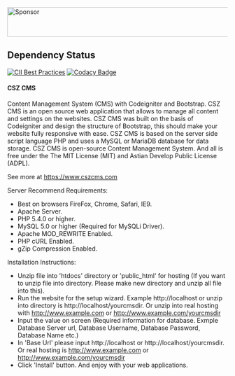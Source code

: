 <a target='_blank' rel='nofollow' href='https://app.codesponsor.io/link/aXTh6QLYkHUhSraJAthg6gHM/cskaza/cszcms'>
  <img alt='Sponsor' width='888' height='68' src='https://app.codesponsor.io/embed/aXTh6QLYkHUhSraJAthg6gHM/cskaza/cszcms.svg' />
</a>

Dependency Status
---------------------
[![CII Best Practices](https://bestpractices.coreinfrastructure.org/projects/566/badge)](https://bestpractices.coreinfrastructure.org/projects/566)
[![Codacy Badge](https://api.codacy.com/project/badge/Grade/28f12c06c6ff48db94f9c13c148429ad)](https://www.codacy.com/app/Astian-Foundation/cszcms?utm_source=gitlab.com&amp;utm_medium=referral&amp;utm_content=cszcms/cszcms/&amp;utm_campaign=Badge_Grade)


#### CSZ CMS

Content Management System (CMS) with Codeigniter and Bootstrap.
CSZ CMS is an open source web application that allows to manage all content and settings on the websites. CSZ CMS was built on the basis of Codeigniter and design the structure of Bootstrap, this should make your website fully responsive with ease.
CSZ CMS is based on the server side script language PHP and uses a MySQL or MariaDB database for data storage. CSZ CMS is open-source Content Management System. And all is free under the The MIT License (MIT) and Astian Develop Public License (ADPL).

See more at https://www.cszcms.com

Server Recommend Requirements:
- Best on browsers FireFox, Chrome, Safari, IE9.
- Apache Server.
- PHP 5.4.0 or higher.
- MySQL 5.0 or higher (Required for MySQLi Driver).
- Apache MOD_REWRITE Enabled.
- PHP cURL Enabled.
- gZip Compression Enabled.

Installation Instructions:
- Unzip file into 'htdocs' directory or 'public_html' for hosting (If you want to unzip file into directory. Please make new directory and unzip all file into this).
- Run the website for the setup wizard. Example http://localhost or unzip into directory is http://localhost/yourcmsdir. Or unzip into real hosting with http://www.example.com or http://www.example.com/yourcmsdir
- Input the value on screen (Required information for database. Exmple Database Server url, Database Username, Database Password, Database Name etc.)
- In 'Base Url' please input http://localhost or http://localhost/yourcmsdir. Or real hosting is http://www.example.com or http://www.example.com/yourcmsdir
- Click 'Install' button. And enjoy with your web applications.

